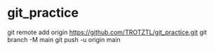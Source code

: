 # git_practice
git remote add origin https://github.com/TROTZTL/git_practice.git
git branch -M main
git push -u origin main
